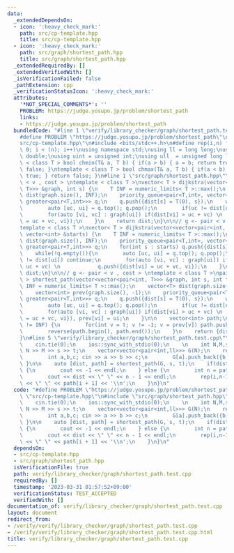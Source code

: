 ```yaml
---
data:
  _extendedDependsOn:
  - icon: ':heavy_check_mark:'
    path: src/cp-template.hpp
    title: src/cp-template.hpp
  - icon: ':heavy_check_mark:'
    path: src/graph/shortest_path.hpp
    title: src/graph/shortest_path.hpp
  _extendedRequiredBy: []
  _extendedVerifiedWith: []
  _isVerificationFailed: false
  _pathExtension: cpp
  _verificationStatusIcon: ':heavy_check_mark:'
  attributes:
    '*NOT_SPECIAL_COMMENTS*': ''
    PROBLEM: https://judge.yosupo.jp/problem/shortest_path
    links:
    - https://judge.yosupo.jp/problem/shortest_path
  bundledCode: "#line 1 \"verify/library_checker/graph/shortest_path.test.cpp\"\n\
    #define PROBLEM \"https://judge.yosupo.jp/problem/shortest_path\"\n\n#line 1 \"\
    src/cp-template.hpp\"\n#include <bits/stdc++.h>\n#define rep(i,n) for(int i =\
    \ 0; i < (n); i++)\nusing namespace std;\nusing ll = long long;\nusing ld = long\
    \ double;\nusing uint = unsigned int;\nusing ull  = unsigned long long;\ntemplate\
    \ < class T > bool chmin(T& a, T b) { if(a > b) { a = b; return true; } return\
    \ false; }\ntemplate < class T > bool chmax(T& a, T b) { if(a < b) { a = b; return\
    \ true; } return false; }\n#line 1 \"src/graph/shortest_path.hpp\"\n// g <- pair\
    \ < v , cost > \ntemplate < class T >\nvector< T > dijkstra(vector<vector<pair<int,\
    \ T>>> &graph, int s) {\n    T INF = numeric_limits< T >::max();\n    vector<T>\
    \ dist(graph.size(), INF);\n    priority_queue<pair<T,int>, vector<pair<T,int>>,\
    \ greater<pair<T,int>>> q;\n    q.push({dist[s] = T(0), s});\n    while(!q.empty()){\n\
    \        auto [uc, ui] = q.top(); q.pop();\n        if(uc != dist[ui]) continue;\n\
    \        for(auto [vi, vc] : graph[ui]) if(dist[vi] > uc + vc) \n            q.push({dist[vi]\
    \ = uc + vc, vi});\n    }\n    return dist;\n}\n\n// g <- pair < v , cost > \n\
    template < class T >\nvector< T > dijkstra(vector<vector<pair<int, T>>> &graph,\
    \ vector<int> &starts) {\n    T INF = numeric_limits< T >::max();\n    vector<T>\
    \ dist(graph.size(), INF);\n    priority_queue<pair<T,int>, vector<pair<T,int>>,\
    \ greater<pair<T,int>>> q;\n    for(int s : starts) q.push({dist[s] = T(0), s});\n\
    \    while(!q.empty()){\n        auto [uc, ui] = q.top(); q.pop();\n        if(uc\
    \ != dist[ui]) continue;\n        for(auto [vi, vc] : graph[ui]) if(dist[vi] >\
    \ uc + vc) \n            q.push({dist[vi] = uc + vc, vi});\n    }\n    return\
    \ dist;\n}\n\n// g <- pair < v , cost > \ntemplate < class T >\npair< T, vector<int>\
    \ > shortest_path(vector<vector<pair<int, T>>> &graph, int s, int t) {\n    T\
    \ INF = numeric_limits< T >::max();\n    vector<T> dist(graph.size(), INF);\n\
    \    vector<int> prev(graph.size(), -1);\n    priority_queue<pair<T,int>, vector<pair<T,int>>,\
    \ greater<pair<T,int>>> q;\n    q.push({dist[s] = T(0), s});\n    while(!q.empty()){\n\
    \        auto [uc, ui] = q.top(); q.pop();\n        if(uc != dist[ui]) continue;\n\
    \        for(auto [vi, vc] : graph[ui]) if(dist[vi] > uc + vc) \n            q.push({dist[vi]\
    \ = uc + vc, vi}), prev[vi] = ui;\n    }\n\n    vector<int> path;\n    if(dist[t]\
    \ != INF) {\n        for(int v = t; v != -1; v = prev[v]) path.push_back(v);\n\
    \        reverse(path.begin(), path.end());\n    }\n    return {dist[t], path};\n\
    }\n#line 5 \"verify/library_checker/graph/shortest_path.test.cpp\"\n\nint main(){\n\
    \    cin.tie(0);\n    ios::sync_with_stdio(0);\n    \n    int N,M,s,t; cin >>\
    \ N >> M >> s >> t;\n    vector<vector<pair<int,ll>>> G(N);\n    rep(_,M) {\n\
    \        int a,b,c; cin >> a >> b >> c;\n        G[a].push_back({b, c});\n   \
    \ }\n\n    auto [dist, path] = shortest_path(G, s, t);\n    if(dist == numeric_limits<ll>::max())\
    \ {\n        cout << -1 << endl;\n    } else {\n        int n = path.size();\n\
    \        cout << dist << \" \" << n - 1 << endl;\n        rep(i,n-1) cout << path[i]\
    \ << \" \" << path[i + 1] << '\\n';\n    }\n}\n"
  code: "#define PROBLEM \"https://judge.yosupo.jp/problem/shortest_path\"\n\n#include\
    \ \"src/cp-template.hpp\"\n#include \"src/graph/shortest_path.hpp\"\n\nint main(){\n\
    \    cin.tie(0);\n    ios::sync_with_stdio(0);\n    \n    int N,M,s,t; cin >>\
    \ N >> M >> s >> t;\n    vector<vector<pair<int,ll>>> G(N);\n    rep(_,M) {\n\
    \        int a,b,c; cin >> a >> b >> c;\n        G[a].push_back({b, c});\n   \
    \ }\n\n    auto [dist, path] = shortest_path(G, s, t);\n    if(dist == numeric_limits<ll>::max())\
    \ {\n        cout << -1 << endl;\n    } else {\n        int n = path.size();\n\
    \        cout << dist << \" \" << n - 1 << endl;\n        rep(i,n-1) cout << path[i]\
    \ << \" \" << path[i + 1] << '\\n';\n    }\n}\n"
  dependsOn:
  - src/cp-template.hpp
  - src/graph/shortest_path.hpp
  isVerificationFile: true
  path: verify/library_checker/graph/shortest_path.test.cpp
  requiredBy: []
  timestamp: '2023-03-31 01:57:52+09:00'
  verificationStatus: TEST_ACCEPTED
  verifiedWith: []
documentation_of: verify/library_checker/graph/shortest_path.test.cpp
layout: document
redirect_from:
- /verify/verify/library_checker/graph/shortest_path.test.cpp
- /verify/verify/library_checker/graph/shortest_path.test.cpp.html
title: verify/library_checker/graph/shortest_path.test.cpp
---
```

